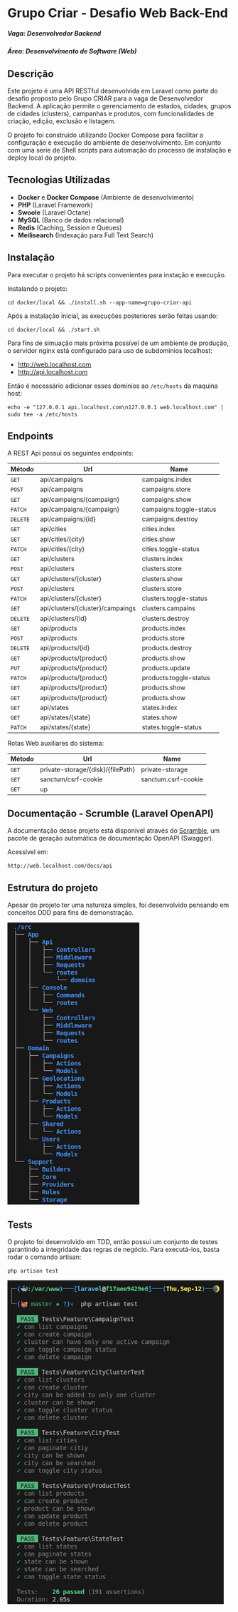 # Grupo Criar - Desafio Web Back-End
##### Vaga: Desenvolvedor Backend
#####  Área: Desenvolvimento de Software (Web)

## Descrição
Este projeto é uma API RESTful desenvolvida em Laravel como parte do desafio proposto pelo Grupo CRIAR para a vaga de Desenvolvedor Backend. A aplicação permite o gerenciamento de estados, cidades, grupos de cidades (clusters), campanhas e produtos, com funcionalidades de criação, edição, exclusão e listagem.

O projeto foi construído utilizando Docker Compose para facilitar a configuração e execução do ambiente de desenvolvimento. Em conjunto com uma serie de Shell scripts para automação do processo de instalação e deploy local do projeto.


## Tecnologias Utilizadas

-   **Docker** e **Docker Compose** (Ambiente de desenvolvimento)
-   **PHP** (Laravel Framework)
-   **Swoole** (Laravel Octane)
-   **MySQL**  (Banco de dados relacional)
-   **Redis** (Caching, Session e Queues)
-   **Meilisearch** (Indexação para Full Text Search)

## Instalação

Para executar o projeto há scripts convenientes para instação e execução.

Instalando o projeto:

    cd docker/local && ./install.sh --app-name=grupo-criar-api

Após a instalação inicial, as execuções posteriores serão feitas usando:

    cd docker/local && ./start.sh

Para fins de simuação mais próxima possível de um ambiente de produção, o servidor nginx está configurado para uso de subdomínios localhost:

- http://web.localhost.com
- http://api.localhost.com

Então é necessário adicionar esses domínios ao `/etc/hosts` da maquina host:

    echo -e "127.0.0.1 api.localhost.com\n127.0.0.1 web.localhost.com" | sudo tee -a /etc/hosts


## Endpoints

A REST Api possui os seguintes endpoints:

| Método | Url | Name | 
|--|--|--|
| `GET`    | api/campaigns           			| campaigns.index 		  |
| `POST`   | api/campaigns            			| campaigns.store 		  |
| `GET`    | api/campaigns/{campaign} 			| campaigns.show  		  |
| `PATCH`  | api/campaigns/{campaign} 			| campaigns.toggle-status |
| `DELETE` | api/campaigns/{id} 	 			| campaigns.destroy       |
| `GET`    | api/cities 			 			| cities.index 			  |
| `GET`    | api/cities/{city} 		 			| cities.show			  |
| `PATCH`  | api/cities/{city} 		 			| cities.toggle-status    |
| `GET`    | api/clusters 						| clusters.index		  |
| `POST`   | api/clusters 			 			| clusters.store		  |
| `GET`    | api/clusters/{cluster}  			| clusters.show			  |
| `POST`   | api/clusters 			  			| clusters.store		  |
| `PATCH`  | api/clusters/{cluster}   			| clusters.toggle-status  |
| `GET`    | api/clusters/{cluster}/campaings   | clusters.campains		  |
| `DELETE` | api/clusters/{id}  				| clusters.destroy		  |
| `GET`    | api/products   					| products.index		  |
| `POST`   | api/products   					| products.store		  |
| `DELETE` | api/products/{id}  				| products.destroy		  |
| `GET`    | api/products/{product}   			| products.show	     	  |
| `PUT`    | api/products/{product}   			| products.update	      |
| `PATCH`  | api/products/{product}   			| products.toggle-status  |
| `GET`    | api/products/{product}   			| products.show	     	  |
| `GET`    | api/products/{product}   			| products.show	     	  |
| `GET`    | api/states 			 			| states.index 			  |
| `GET`    | api/states/{state} 		 		| states.show			  |
| `PATCH`  | api/states/{state} 		 		| states.toggle-status    |

Rotas Web auxiliares do sistema:

| Método | Url | Name | 
|--|--|--|
| `GET`    | private-storage/{disk}/{filePath} | private-storage     |
| `GET`    | sanctum/csrf-cookie 			   | sanctum.csrf-cookie |
| `GET`    | up 							   |  					 |

## Documentação - Scrumble (Laravel OpenAPI)

A documentação desse projeto está disponível através do [Scramble](https://scramble.dedoc.co/), um pacote de geração automática de documentação OpenAPI (Swagger).

Acessível em:

    http://web.localhost.com/docs/api

## Estrutura do projeto

Apesar do projeto ter uma natureza simples, foi desenvolvido pensando em conceitos DDD para fins de demonstração.

![project-tree](https://raw.githubusercontent.com/vzambon/grupo-criar-teste-api/assets/grupo-criar-tree.png)


## Tests

O projeto foi desenvolvido em TDD, então possui um conjunto de testes garantindo a integridade das regras de negócio. Para executá-los, basta rodar o comando artisan:

    php artisan test

![tests](https://raw.githubusercontent.com/vzambon/grupo-criar-teste-api/assets/tests.png)
